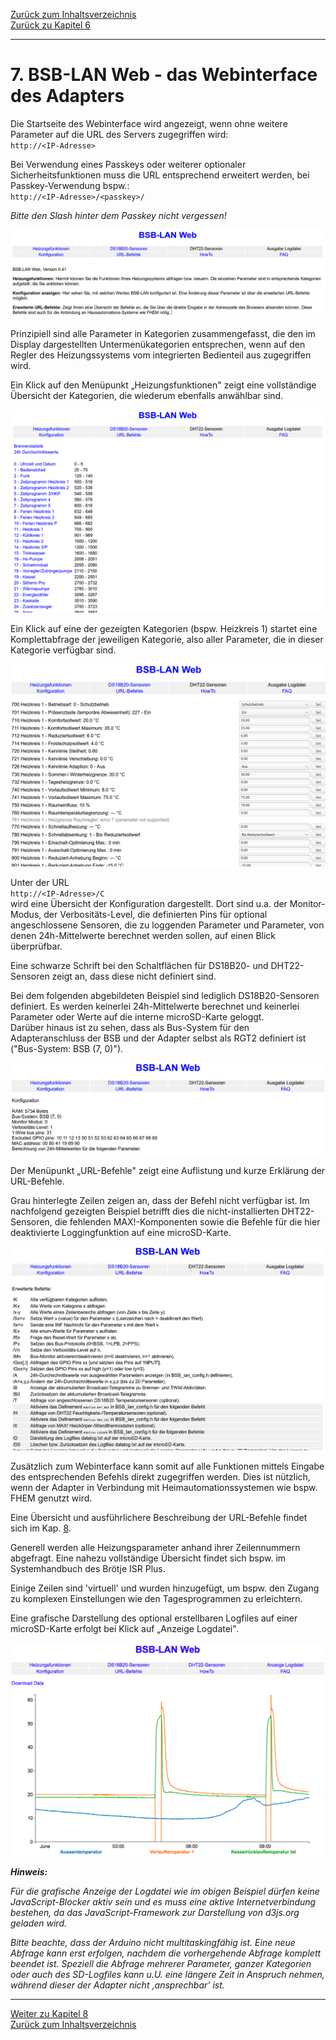 [Zurück zum Inhaltsverzeichnis](inhaltsverzeichnis.md)  
[Zurück zu Kapitel 6](kap06.md)    
    
---
    

    

# 7. BSB-LAN Web - das Webinterface des Adapters #

Die Startseite des Webinterface wird angezeigt, wenn ohne weitere
Parameter auf die URL des Servers zugegriffen wird:  
`http://<IP-Adresse>`

Bei Verwendung eines Passkeys oder weiterer optionaler
Sicherheitsfunktionen muss die URL entsprechend erweitert werden, bei
Passkey-Verwendung bspw.:  
`http://<IP-Adresse>/<passkey>/`

*Bitte den Slash hinter dem Passkey nicht vergessen!*
    
<img src="https://raw.githubusercontent.com/1coderookie/BSB-LPB-LAN/master/docs/pics/webinterface_home.png">
    
    
Prinzipiell sind alle Parameter in Kategorien zusammengefasst, die den
im Display dargestellten Untermenükategorien entsprechen, wenn auf den
Regler des Heizungssystems vom integrierten Bedienteil aus zugegriffen
wird.

Ein Klick auf den Menüpunkt „Heizungsfunktionen" zeigt eine vollständige
Übersicht der Kategorien, die wiederum ebenfalls anwählbar sind.
    
<img src="https://raw.githubusercontent.com/1coderookie/BSB-LPB-LAN/master/docs/pics/webinterface_funktionen.png">
    
Ein Klick auf eine der gezeigten Kategorien (bspw. Heizkreis 1) startet
eine Komplettabfrage der jeweiligen Kategorie, also aller Parameter, die
in dieser Kategorie verfügbar sind.
    
<img src="https://raw.githubusercontent.com/1coderookie/BSB-LPB-LAN/master/docs/pics/webinterface_kategorie-hk1.png">
    
Unter der URL  
`http://<IP-Adresse>/C`  
wird eine Übersicht der Konfiguration dargestellt. Dort sind u.a. der
Monitor-Modus, der Verbositäts-Level, die definierten Pins für optional
angeschlossene Sensoren, die zu loggenden Parameter und Parameter, von
denen 24h-Mittelwerte berechnet werden sollen, auf einen Blick
überprüfbar.

Eine schwarze Schrift bei den Schaltflächen für DS18B20- und
DHT22-Sensoren zeigt an, dass diese nicht definiert sind.

Bei dem folgenden abgebildeten Beispiel sind lediglich DS18B20-Sensoren
definiert. Es werden keinerlei 24h-Mittelwerte berechnet und keinerlei 
Parameter oder Werte auf die interne microSD-Karte geloggt.  
Darüber hinaus ist zu sehen, dass als Bus-System für den Adapteranschluss 
der BSB und der Adapter selbst als RGT2 definiert ist ("Bus-System: BSB (7, 0)").
    
<img src="https://raw.githubusercontent.com/1coderookie/BSB-LPB-LAN/master/docs/pics/webinterface_konfiguration.png">
    
Der Menüpunkt „URL-Befehle" zeigt eine Auflistung und kurze Erklärung
der URL-Befehle.

Grau hinterlegte Zeilen zeigen an, dass der Befehl nicht verfügbar ist.
Im nachfolgend gezeigten Beispiel betrifft dies die nicht-installierten
DHT22-Sensoren, die fehlenden MAX!-Komponenten sowie die Befehle für die 
hier deaktivierte Loggingfunktion auf eine microSD-Karte.
    
<img src="https://raw.githubusercontent.com/1coderookie/BSB-LPB-LAN/master/docs/pics/webinterface_url-befehle.png">
    
Zusätzlich zum Webinterface kann somit auf alle Funktionen mittels
Eingabe des entsprechenden Befehls direkt zugegriffen werden. Dies ist
nützlich, wenn der Adapter in Verbindung mit Heimautomationssystemen wie
bspw. FHEM genutzt wird.

Eine Übersicht und ausführlichere Beschreibung der URL-Befehle findet
sich im Kap. [8](kap08.md).

Generell werden alle Heizungsparameter anhand ihrer Zeilennummern
abgefragt. Eine nahezu vollständige Übersicht findet sich bspw. im
Systemhandbuch des Brötje ISR Plus.

Einige Zeilen sind \'virtuell\' und wurden hinzugefügt, um bspw. den
Zugang zu komplexen Einstellungen wie den Tagesprogrammen zu
erleichtern.

Eine grafische Darstellung des optional erstellbaren Logfiles auf einer 
microSD-Karte erfolgt bei Klick auf „Anzeige Logdatei".
    
<img src="https://raw.githubusercontent.com/1coderookie/BSB-LPB-LAN/master/docs/pics/webinterface_log.jpg">
    
    

***Hinweis:*** 
    
*Für die grafische Anzeige der Logdatei wie im obigen Beispiel dürfen 
keine JavaScript-Blocker aktiv sein und es muss eine aktive Internetverbindung 
bestehen, da das JavaScript-Framework zur Darstellung von d3js.org geladen wird.*  

*Bitte beachte, dass der Arduino nicht multitaskingfähig ist. Eine neue
Abfrage kann erst erfolgen, nachdem die vorhergehende Abfrage komplett
beendet ist. Speziell die Abfrage mehrerer Parameter, ganzer Kategorien
oder auch des SD-Logfiles kann u.U. eine längere Zeit in Anspruch
nehmen, während dieser der Adapter nicht ‚ansprechbar' ist.*

       
    
---
    

     
[Weiter zu Kapitel 8](kap08.md)      
[Zurück zum Inhaltsverzeichnis](inhaltsverzeichnis.md)  
